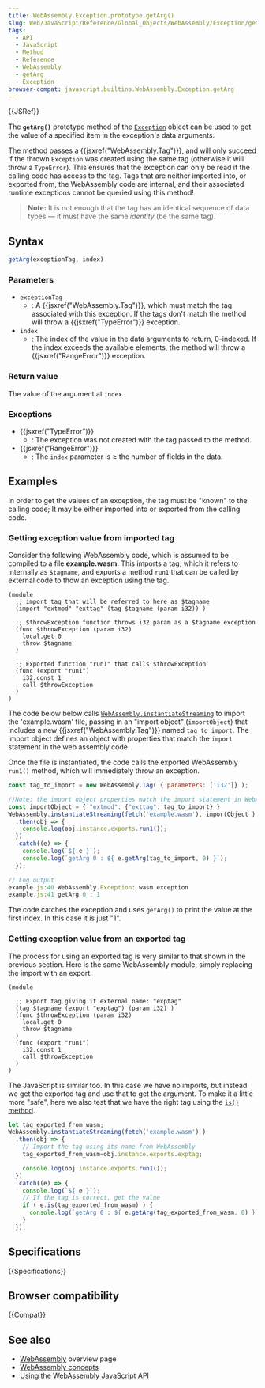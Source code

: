 ```yaml
---
title: WebAssembly.Exception.prototype.getArg()
slug: Web/JavaScript/Reference/Global_Objects/WebAssembly/Exception/getArg
tags:
  - API
  - JavaScript
  - Method
  - Reference
  - WebAssembly
  - getArg
  - Exception
browser-compat: javascript.builtins.WebAssembly.Exception.getArg
---
```

{{JSRef}}

The **`getArg()`** prototype method of the [`Exception`](/en-US/docs/Web/JavaScript/Reference/Global_Objects/WebAssembly/Exception) object can be used to get the value of a specified item in the exception's data arguments.

The method passes a {{jsxref("WebAssembly.Tag")}}, and will only succeed if the thrown `Exception` was created using the same tag (otherwise it will throw a `TypeError`).
This ensures that the exception can only be read if the calling code has access to the tag.
Tags that are neither imported into, or exported from, the WebAssembly code are internal, and their associated runtime exceptions cannot be queried using this method!

> **Note:** It is not enough that the tag has an identical sequence of data types — it must have the same _identity_ (be the same tag).

## Syntax

```js
getArg(exceptionTag, index)
```

### Parameters

- `exceptionTag`
  - : A {{jsxref("WebAssembly.Tag")}}, which must match the tag associated with this exception.
    If the tags don't match the method will throw a {{jsxref("TypeError")}} exception. 
- `index`
  - : The index of the value in the data arguments to return, 0-indexed.
    If the index exceeds the available elements, the method will throw a {{jsxref("RangeError")}} exception. 

### Return value

The value of the argument at `index`.

### Exceptions

- {{jsxref("TypeError")}}
  - : The exception was not created with the tag passed to the method.
- {{jsxref("RangeError")}}
  - : The `index` parameter is ≥ the number of fields in the data.
  

## Examples

In order to get the values of an exception, the tag must be "known" to the calling code;
It may be either imported into or exported from the calling code.

### Getting exception value from imported tag

Consider the following WebAssembly code, which is assumed to be compiled to a file **example.wasm**.
This imports a tag, which it refers to internally as `$tagname`, and exports a method `run1` that can be called by external code to thow an exception using the tag.

```wasm
(module
  ;; import tag that will be referred to here as $tagname
  (import "extmod" "exttag" (tag $tagname (param i32)) )

  ;; $throwException function throws i32 param as a $tagname exception
  (func $throwException (param i32)
    local.get 0
    throw $tagname
  )

  ;; Exported function "run1" that calls $throwException
  (func (export "run1")
    i32.const 1
    call $throwException
  )
)
```

The code below below calls [`WebAssembly.instantiateStreaming`](/en-US/docs/Web/JavaScript/Reference/Global_Objects/WebAssembly/instantiateStreaming) to import the  'example.wasm' file, passing in an "import object" (`importObject`) that includes a new {{jsxref("WebAssembly.Tag")}} named `tag_to_import`.
The import object defines an object with properties that match the `import` statement in the web assembly code.

Once the file is instantiated, the code calls the exported WebAssembly `run1()` method, which will immediately throw an exception.

```js
const tag_to_import = new WebAssembly.Tag( { parameters: ['i32']} );

//Note: the import object properties match the import statement in WebAssembly code!
const importObject = { "extmod": {"exttag": tag_to_import} }
WebAssembly.instantiateStreaming(fetch('example.wasm'), importObject )
  .then(obj => {
    console.log(obj.instance.exports.run1());
  })
  .catch((e) => {
    console.log(`${ e }`);
    console.log(`getArg 0 : ${ e.getArg(tag_to_import, 0) }`);
  });

// Log output
example.js:40 WebAssembly.Exception: wasm exception
example.js:41 getArg 0 : 1
```

The code catches the exception and uses `getArg()` to print the value at the first index.
In this case it is just "1".


### Getting exception value from an exported tag

The process for using an exported tag is very similar to that shown in the previous section.
Here is the same WebAssembly module, simply replacing the import with an export.

```wasm
(module

  ;; Export tag giving it external name: "exptag"
  (tag $tagname (export "exptag") (param i32) )  
  (func $throwException (param i32)
	local.get 0
	throw $tagname
  ) 
  (func (export "run1")
	i32.const 1
	call $throwException
  )
)
```

The JavaScript is similar too. In this case we have no imports, but instead we get the exported tag and use that to get the argument.
To make it a little more "safe", here we also test that we have the right tag using the [`is()` method](/en-US/docs/Web/JavaScript/Reference/Global_Objects/WebAssembly/Exception/is).

```js
let tag_exported_from_wasm;
WebAssembly.instantiateStreaming(fetch('example.wasm') )
  .then(obj => {
    // Import the tag using its name from WebAssembly
    tag_exported_from_wasm=obj.instance.exports.exptag;

    console.log(obj.instance.exports.run1());
  })
  .catch((e) => {
    console.log(`${ e }`);
    // If the tag is correct, get the value
    if ( e.is(tag_exported_from_wasm) ) {
      console.log(`getArg 0 : ${ e.getArg(tag_exported_from_wasm, 0) }`);
    }
  });

```


## Specifications

{{Specifications}}

## Browser compatibility

{{Compat}}

## See also

- [WebAssembly](/en-US/docs/WebAssembly) overview page
- [WebAssembly concepts](/en-US/docs/WebAssembly/Concepts)
- [Using the WebAssembly JavaScript API](/en-US/docs/WebAssembly/Using_the_JavaScript_API)
